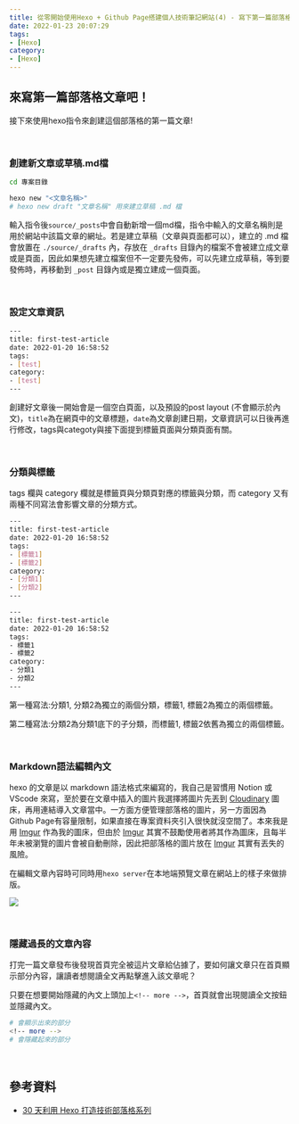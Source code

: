 ```yaml
---
title: 從零開始使用Hexo + Github Page搭建個人技術筆記網站(4) - 寫下第一篇部落格文章
date: 2022-01-23 20:07:29
tags:
- [Hexo]
category:
- [Hexo]
---
```


## **來寫第一篇部落格文章吧！**

接下來使用hexo指令來創建這個部落格的第一篇文章!

<!-- more -->

<br/>

### **創建新文章或草稿.md檔**

```bash
cd 專案目錄

hexo new "<文章名稱>"
# hexo new draft "文章名稱" 用來建立草稿 .md 檔

```

輸入指令後`source/_posts`中會自動新增一個md檔，指令中輸入的文章名稱則是用於網站中該篇文章的網址。若是建立草稿（文章與頁面都可以），建立的 .md 檔會放置在 `./source/_drafts` 內，存放在 `_drafts` 目錄內的檔案不會被建立成文章或是頁面，因此如果想先建立檔案但不一定要先發佈，可以先建立成草稿，等到要發佈時，再移動到 `_post` 目錄內或是獨立建成一個頁面。

<br/>

### **設定文章資訊**

```bash
---
title: first-test-article
date: 2022-01-20 16:58:52
tags:
- [test]
category:
- [test]
---
```

創建好文章後一開始會是一個空白頁面，以及預設的post layout (不會顯示於內文)，`title`為在網頁中的文章標題，`date`為文章創建日期，文章資訊可以日後再進行修改，tags與categoty與接下面提到標籤頁面與分類頁面有關。

<br/>

### **分類與標籤**

tags 欄與 category 欄就是標籤頁與分類頁對應的標籤與分類，而 category 又有兩種不同寫法會影響文章的分類方式。

```bash
---
title: first-test-article
date: 2022-01-20 16:58:52
tags:
- [標籤1]
- [標籤2]
category:
- [分類1]
- [分類2]
---
```

```bash
---
title: first-test-article
date: 2022-01-20 16:58:52
tags:
- 標籤1
- 標籤2
category:
- 分類1
- 分類2
---
```

第一種寫法:分類1, 分類2為獨立的兩個分類，標籤1, 標籤2為獨立的兩個標籤。

第二種寫法:分類2為分類1底下的子分類，而標籤1, 標籤2依舊為獨立的兩個標籤。

<br/>

### **Markdown語法編輯內文**

hexo 的文章是以 markdown 語法格式來編寫的，我自己是習慣用 Notion 或 VScode 來寫，至於要在文章中插入的圖片我選擇將圖片先丟到  [Cloudinary](https://cloudinary.com/) 圖床，再用連結導入文章當中。一方面方便管理部落格的圖片，另一方面因為 Github Page有容量限制，如果直接在專案資料夾引入很快就沒空間了。本來我是用 [Imgur](https://imgur.com/) 作為我的圖床，但由於 [Imgur](https://imgur.com/) 其實不鼓勵使用者將其作為圖床，且每半年未被瀏覽的圖片會被自動刪除，因此把部落格的圖片放在 [Imgur](https://imgur.com/) 其實有丟失的風險。

在編輯文章內容時可同時用`hexo server`在本地端預覽文章在網站上的樣子來做排版。

![](https://res.cloudinary.com/djtoo8orh/image/upload/v1673801701/Hexo%20Blog/2022-01-23-hexo-from-scratch-4/markdown_m9lhcu.png)

<br/>

### **隱藏過長的文章內容**

打完一篇文章發布後發現首頁完全被這片文章給佔據了，要如何讓文章只在首頁顯示部分內容，讓讀者想閱讀全文再點擊進入該文章呢？

只要在想要開始隱藏的內文上頭加上`<!-- more -->`，首頁就會出現閱讀全文按鈕並隱藏內文。

```bash
# 會顯示出來的部分
<!-- more -->
# 會隱藏起來的部分
```

<br/>

## **參考資料**

- [30 天利用 Hexo 打造技術部落格系列](https://ithelp.ithome.com.tw/users/20139218/ironman/3910)